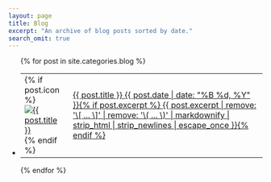 ```yaml
---
layout: page
title: Blog
excerpt: "An archive of blog posts sorted by date."
search_omit: true
---
```


<ul class="post-list">
{% for post in site.categories.blog %} 
  <li><table width="100%"><tr><td width="80px">
  	{% if post.icon %}<a href="{{ site.url }}{{ post.url }}"><img src="{{ site.url }}/images/{{ post.icon }}" class="bio-photo-tiny" alt="{{ post.title }}" /></a>{% endif %}
  	</td><td><article>
  		<div><a href="{{ site.url }}{{ post.url }}">{{ post.title }} <span class="entry-date"><time datetime="{{ post.date | date_to_xmlschema }}">{{ post.date | date: "%B %d, %Y" }}</time></span>{% if post.excerpt %} <span class="excerpt">{{ post.excerpt | remove: '\[ ... \]' | remove: '\( ... \)' | markdownify | strip_html | strip_newlines | escape_once }}</span>{% endif %}</a></div>
  	</article>
  </td></tr></table>
  </li>
{% endfor %}
</ul>

